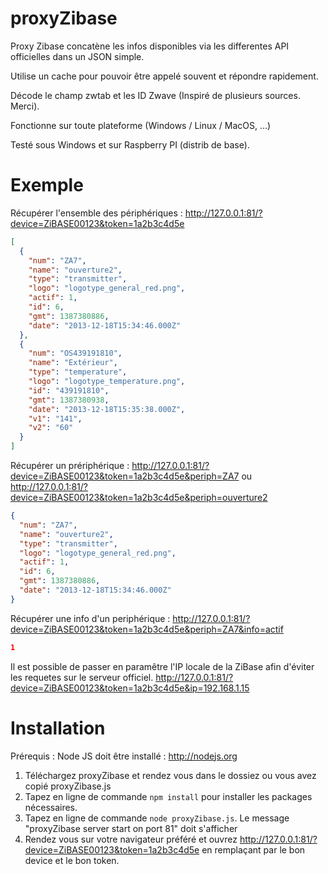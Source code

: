proxyZibase
===========

Proxy Zibase concatène les infos disponibles via les differentes API officielles dans un JSON simple.

Utilise un cache pour pouvoir être appelé souvent et répondre rapidement.

Décode le champ zwtab et les ID Zwave (Inspiré de plusieurs sources. Merci).

Fonctionne sur toute plateforme (Windows / Linux / MacOS, ...)

Testé sous Windows et sur Raspberry PI (distrib de base).

# Exemple

Récupérer l'ensemble des périphériques :
http://127.0.0.1:81/?device=ZiBASE00123&token=1a2b3c4d5e
```json
[
  {
    "num": "ZA7",
    "name": "ouverture2",
    "type": "transmitter",
    "logo": "logotype_general_red.png",
    "actif": 1,
    "id": 6,
    "gmt": 1387380886,
    "date": "2013-12-18T15:34:46.000Z"
  },
  {
    "num": "OS439191810",
    "name": "Extérieur",
    "type": "temperature",
    "logo": "logotype_temperature.png",
    "id": "439191810",
    "gmt": 1387380938,
    "date": "2013-12-18T15:35:38.000Z",
    "v1": "141",
    "v2": "60"
  }
]
```

Récupérer un prériphérique :
http://127.0.0.1:81/?device=ZiBASE00123&token=1a2b3c4d5e&periph=ZA7
ou http://127.0.0.1:81/?device=ZiBASE00123&token=1a2b3c4d5e&periph=ouverture2
```json
{
  "num": "ZA7",
  "name": "ouverture2",
  "type": "transmitter",
  "logo": "logotype_general_red.png",
  "actif": 1,
  "id": 6,
  "gmt": 1387380886,
  "date": "2013-12-18T15:34:46.000Z"
}
```

Récupérer une info d'un periphérique :
http://127.0.0.1:81/?device=ZiBASE00123&token=1a2b3c4d5e&periph=ZA7&info=actif
```json
1
```


Il est possible de passer en paramêtre l'IP locale de la ZiBase afin d'éviter les requetes sur le serveur officiel.
http://127.0.0.1:81/?device=ZiBASE00123&token=1a2b3c4d5e&ip=192.168.1.15


# Installation


Prérequis : Node JS doit être installé : http://nodejs.org

1. Téléchargez proxyZibase et rendez vous dans le dossiez ou vous avez copié proxyZibase.js
2. Tapez en ligne de commande `npm install` pour installer les packages nécessaires.
3. Tapez en ligne de commande `node proxyZibase.js`. Le message "proxyZibase server start on port 81" doit s'afficher
4. Rendez vous sur votre navigateur préféré et ouvrez http://127.0.0.1:81/?device=ZiBASE00123&token=1a2b3c4d5e en remplaçant par le bon device et le bon token.

